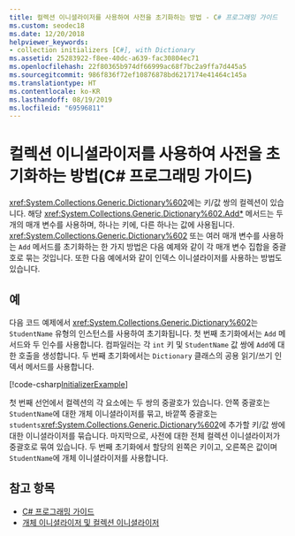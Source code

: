 ```yaml
---
title: 컬렉션 이니셜라이저를 사용하여 사전을 초기화하는 방법 - C# 프로그래밍 가이드
ms.custom: seodec18
ms.date: 12/20/2018
helpviewer_keywords:
- collection initializers [C#], with Dictionary
ms.assetid: 25283922-f8ee-40dc-a639-fac30804ec71
ms.openlocfilehash: 22f80365b974df66999ac68f7bc2a9ffa7d445a5
ms.sourcegitcommit: 986f836f72ef10876878bd6217174e41464c145a
ms.translationtype: HT
ms.contentlocale: ko-KR
ms.lasthandoff: 08/19/2019
ms.locfileid: "69596811"
---
```

# <a name="how-to-initialize-a-dictionary-with-a-collection-initializer-c-programming-guide"></a>컬렉션 이니셜라이저를 사용하여 사전을 초기화하는 방법(C# 프로그래밍 가이드)

<xref:System.Collections.Generic.Dictionary%602>에는 키/값 쌍의 컬렉션이 있습니다. 해당 <xref:System.Collections.Generic.Dictionary%602.Add*> 메서드는 두 개의 매개 변수를 사용하며, 하나는 키에, 다른 하나는 값에 사용됩니다. <xref:System.Collections.Generic.Dictionary%602> 또는 여러 매개 변수를 사용하는 `Add` 메서드를 초기화하는 한 가지 방법은 다음 예제와 같이 각 매개 변수 집합을 중괄호로 묶는 것입니다. 또한 다음 예에서와 같이 인덱스 이니셜라이저를 사용하는 방법도 있습니다.

## <a name="example"></a>예

다음 코드 예제에서 <xref:System.Collections.Generic.Dictionary%602>는 `StudentName` 유형의 인스턴스를 사용하여 초기화됩니다.  첫 번째 초기화에서는 `Add` 메서드와 두 인수를 사용합니다. 컴파일러는 각 `int` 키 및 `StudentName` 값 쌍에 `Add`에 대한 호출을 생성합니다. 두 번째 초기화에서는 `Dictionary` 클래스의 공용 읽기/쓰기 인덱서 메서드를 사용합니다.

[!code-csharp[InitializerExample](../../../../samples/snippets/csharp/programming-guide/classes-and-structs/object-collection-initializers/HowToDictionaryInitializer.cs#HowToDictionaryInitializer)]  

첫 번째 선언에서 컬렉션의 각 요소에는 두 쌍의 중괄호가 있습니다. 안쪽 중괄호는 `StudentName`에 대한 개체 이니셜라이저를 묶고, 바깥쪽 중괄호는 `students`<xref:System.Collections.Generic.Dictionary%602>에 추가할 키/값 쌍에 대한 이니셜라이저를 묶습니다. 마지막으로, 사전에 대한 전체 컬렉션 이니셜라이저가 중괄호로 묶여 있습니다. 두 번째 초기화에서 할당의 왼쪽은 키이고, 오른쪽은 값이며 `StudentName`에 개체 이니셜라이저를 사용합니다.

## <a name="see-also"></a>참고 항목

- [C# 프로그래밍 가이드](../index.md)
- [개체 이니셜라이저 및 컬렉션 이니셜라이저](./object-and-collection-initializers.md)
